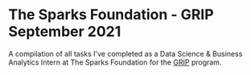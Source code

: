 # The Sparks Foundation - GRIP September 2021 

 A compilation of all tasks I've completed as a Data Science &amp; Business Analytics Intern at The Sparks Foundation for the [GRIP]() program.
